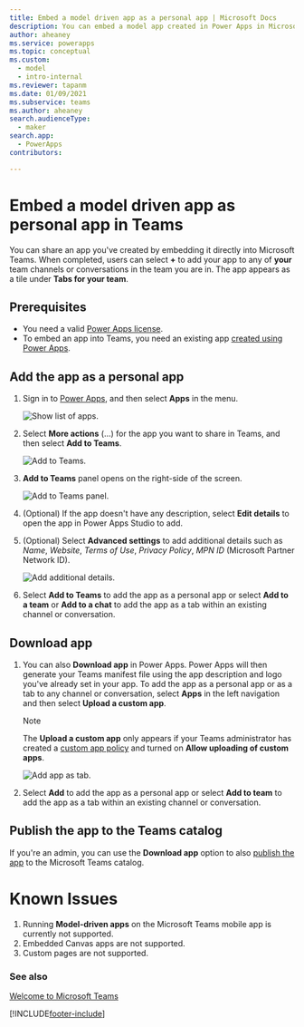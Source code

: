 ```yaml
---
title: Embed a model driven app as a personal app | Microsoft Docs
description: You can embed a model app created in Power Apps in Microsoft Teams to share it.
author: aheaney
ms.service: powerapps
ms.topic: conceptual
ms.custom: 
  - model
  - intro-internal
ms.reviewer: tapanm
ms.date: 01/09/2021
ms.subservice: teams
ms.author: aheaney
search.audienceType: 
  - maker
search.app: 
  - PowerApps
contributors:

---
```

# Embed a model driven app as personal app in Teams

You can share an app you've created by embedding it directly into Microsoft Teams. When completed, users can select **+** to add your app to any of **your** team channels or conversations in the team you are in. The app appears as a tile under **Tabs for your team**.


## Prerequisites

- You need a valid [Power Apps license](/power-platform/admin/pricing-billing-skus).
- To embed an app into Teams, you need an existing app [created using Power Apps](../maker/model-driven-apps/build-first-model-driven-app.md).

## Add the app as a personal app

1. Sign in to [Power Apps](https://make.powerapps.com), and then select **Apps** in the menu.

    ![Show list of apps.](media/embed-teams-app/file-apps2.png "Show list of apps")

1. Select **More actions** (...) for the app you want to share in Teams, and then select **Add to Teams**.

    ![Add to Teams.](media/embed-teams-app/add-to-teams.png "Add to Teams")

1. **Add to Teams** panel opens on the right-side of the screen.

    ![Add to Teams panel.](media/embed-teams-app/add-to-teams-model.png "Add to Teams panel")

1. (Optional) If the app doesn't have any description, select **Edit details** to open the app in Power Apps Studio to add.

1. (Optional) Select **Advanced settings** to add additional details such as *Name*, *Website*, *Terms of Use*, *Privacy Policy*, *MPN ID* (Microsoft Partner Network ID).

    ![Add additional details.](media/embed-teams-app/additional-settings-embed.png "Add additional details")

1. Select **Add to Teams** to add the app as a personal app or select **Add to a team** or **Add to a chat** to add the app as a tab within an existing channel or conversation.


## Download app

1. You can also **Download app** in Power Apps. Power Apps will then generate your Teams manifest file using the app description and logo you've already set in your app. To add the app as a personal app or as a tab to any channel or conversation, select **Apps** in the left navigation and then select **Upload a custom app**.

    > [!NOTE]
    > The **Upload a custom app** only appears if your Teams administrator has created a [custom app policy](/microsoftteams/teams-app-setup-policies) and turned on **Allow uploading of custom apps**.

    ![Add app as tab.](media/embed-teams-app/upload-custom-app.png "Upload a custom app")

2. Select **Add** to add the app as a personal app or select **Add to team** to add the app as a tab within an existing channel or conversation.

## Publish the app to the Teams catalog

If you're an admin, you can use the **Download app** option to also [publish the app](/microsoftteams/tenant-apps-catalog-teams) to the Microsoft Teams catalog.

# Known Issues
1. Running **Model-driven apps** on the Microsoft Teams mobile app is currently not supported. 
2. Embedded Canvas apps are not supported.
3. Custom pages are not supported. 

### See also

[Welcome to Microsoft Teams](/MicrosoftTeams/teams-overview)


[!INCLUDE[footer-include](../includes/footer-banner.md)]
